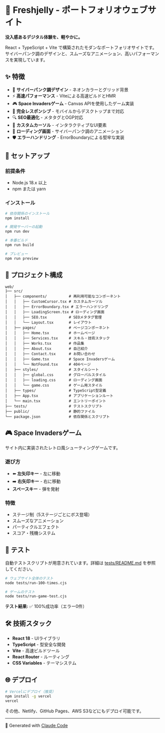 # 🌊 Freshjelly - ポートフォリオウェブサイト

**没入感あるデジタル体験を、軽やかに。**

React + TypeScript + Vite で構築されたモダンなポートフォリオサイトです。サイバーパンク調のデザインと、スムーズなアニメーション、高いパフォーマンスを実現しています。

## ✨ 特徴

- 🎨 **サイバーパンク調デザイン** - ネオンカラーとグリッド背景
- ⚡ **高速パフォーマンス** - Viteによる高速ビルドとHMR
- 🎮 **Space Invadersゲーム** - Canvas APIを使用したゲーム実装
- 📱 **完全レスポンシブ** - モバイルからデスクトップまで対応
- 🔍 **SEO最適化** - メタタグとOGP対応
- 🎯 **カスタムカーソル** - インタラクティブなUI要素
- 🚀 **ローディング画面** - サイバーパンク調のアニメーション
- 🛡️ **エラーハンドリング** - ErrorBoundaryによる堅牢な実装

## 🚀 セットアップ

### 前提条件

- Node.js 18.x 以上
- npm または yarn

### インストール

```bash
# 依存関係のインストール
npm install

# 開発サーバーの起動
npm run dev

# 本番ビルド
npm run build

# プレビュー
npm run preview
```

## 📂 プロジェクト構成

```
web/
├── src/
│   ├── components/          # 再利用可能なコンポーネント
│   │   ├── CustomCursor.tsx # カスタムカーソル
│   │   ├── ErrorBoundary.tsx # エラーハンドリング
│   │   ├── LoadingScreen.tsx # ローディング画面
│   │   ├── SEO.tsx          # SEOメタタグ管理
│   │   └── Layout.tsx       # レイアウト
│   ├── pages/               # ページコンポーネント
│   │   ├── Home.tsx         # ホームページ
│   │   ├── Services.tsx     # スキル・技術スタック
│   │   ├── Works.tsx        # 作品集
│   │   ├── About.tsx        # 自己紹介
│   │   ├── Contact.tsx      # お問い合わせ
│   │   ├── Game.tsx         # Space Invadersゲーム
│   │   └── NotFound.tsx     # 404ページ
│   ├── styles/              # スタイルシート
│   │   ├── global.css       # グローバルスタイル
│   │   ├── loading.css      # ローディング画面
│   │   └── game.css         # ゲーム用スタイル
│   ├── types/               # TypeScript型定義
│   ├── App.tsx              # アプリケーションルート
│   └── main.tsx             # エントリーポイント
├── tests/                   # テストスクリプト
├── public/                  # 静的ファイル
└── package.json             # 依存関係とスクリプト
```

## 🎮 Space Invadersゲーム

サイト内に実装されたレトロ風シューティングゲームです。

### 遊び方

- ⬅️ **左矢印キー** - 左に移動
- ➡️ **右矢印キー** - 右に移動
- **スペースキー** - 弾を発射

### 特徴

- ステージ制（5ステージごとにボス登場）
- スムーズなアニメーション
- パーティクルエフェクト
- スコア・残機システム

## 🧪 テスト

自動テストスクリプトが用意されています。詳細は [tests/README.md](tests/README.md) を参照してください。

```bash
# ウェブサイト全体のテスト
node tests/run-100-times.cjs

# ゲームのテスト
node tests/run-game-test.cjs
```

**テスト結果:** ✅ 100%成功率（エラー0件）

## 🛠️ 技術スタック

- **React 18** - UIライブラリ
- **TypeScript** - 型安全な開発
- **Vite** - 高速ビルドツール
- **React Router** - ルーティング
- **CSS Variables** - テーマシステム

## 🌐 デプロイ

```bash
# Vercelにデプロイ（推奨）
npm install -g vercel
vercel
```

その他、Netlify、GitHub Pages、AWS S3などにもデプロイ可能です。

---

🤖 Generated with [Claude Code](https://claude.com/claude-code)

